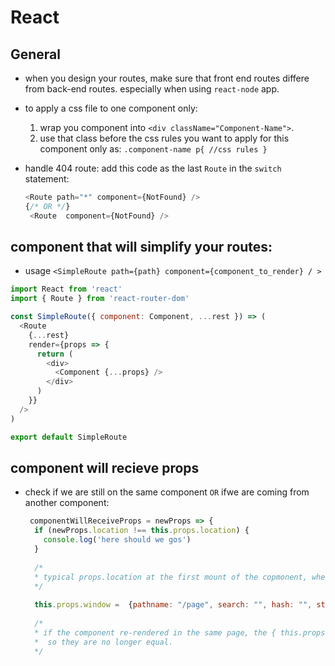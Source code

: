 # React

## General 
- when you design your routes, make sure that front end routes differe from back-end routes. especially when using `react-node` app.
- to apply a css file to one component only:
  1. wrap you component into `<div className="Component-Name">`.
  2. use that class before the css rules you want to apply for this component only as: `.component-name p{ //css rules }`
- handle 404 route: add this code as the last `Route` in the `switch` statement:
      
    ```js 
    <Route path="*" component={NotFound} /> 
    {/* OR */}
     <Route  component={NotFound} /> 
    ```

## component that will simplify your routes:

- usage `<SimpleRoute path={path} component={component_to_render} / >`

```js
import React from 'react'
import { Route } from 'react-router-dom'

const SimpleRoute({ component: Component, ...rest }) => (
  <Route
    {...rest}
    render={props => {
      return (
        <div>
          <Component {...props} />
        </div>
      )
    }}
  />
)

export default SimpleRoute
```

## component will recieve props 

- check if we are still on the same component `OR` ifwe are coming from another component:
  ```js
   componentWillReceiveProps = newProps => {
    if (newProps.location !== this.props.location) {
      console.log('here should we gos')
    }
    
    /*
    * typical props.location at the first mount of the copmonent, where the props.location == newprops.location 
    */
    
    this.props.window =  {pathname: "/page", search: "", hash: "", state: undefined, key: "yooxfy"}
    
    /*
    * if the component re-rendered in the same page, the { this.props.window.key } will change,
    *  so they are no longer equal.
    */

  ```
